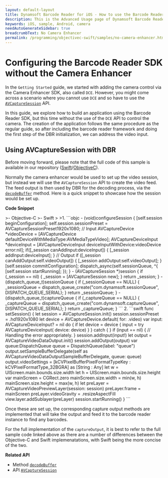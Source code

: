 ```yaml
---
layout: default-layout
title: Dynamsoft Barcode Reader for iOS - How to use the Barcode Reader without the Camera Enhancer
description: This is the Advanced Usage page of Dynamsoft Barcode Reader for iOS SDK.
keywords: iOS, sample, Android, camera
needAutoGenerateSidebar: true
breadcrumbText: No Camera Enhancer
permalink: /programming/objectivec-swift/samples/no-camera-enhancer.html
---
```


# Configuring the Barcode Reader SDK without the Camera Enhancer

In the `Getting Started` guide, we started with adding the camera control via the Camera Enhancer SDK, also called `DCE`. However, you might come across a scenario where you cannot use `DCE` and so have to use the [`AVCaptureSession`](https://developer.apple.com/documentation/avfoundation/avcapturesession) API. 

In this guide, we explore how to build an application using the Barcode Reader SDK, but this time without the use of the `DCE` API to control the camera. The creation of the application follows the same procedure as the regular guide, so after including the barcode reader framework and doing the first step of the DBR initialization, we can address the video input.

## Using AVCaptureSession with DBR

Before moving forward, please note that the full code of this sample is available in our repository ([Swift](https://github.com/Dynamsoft/barcode-reader-mobile-samples/tree/main/ios/Swift/DecodeWithAVCaptureSession)/[ObjectiveC](https://github.com/Dynamsoft/barcode-reader-mobile-samples/tree/main/ios/Objective-C/DecodeWithAVCaptureSession)). 

Normally the camera enhancer would be used to set up the video session, but instead we will use the `AVCaptureSession` API to create the video feed. The feed output is then used by DBR for the decoding process, via the [`decodeBuffer`](../api-reference/primary-decode.md#decodebuffer) method. Here is a quick snippet to showcase how the session would be set up.

**Code Snippet**

<div class="sample-code-prefix"></div>
>- Objective-C
>- Swift
>
>1. 
```objc
- (void)configureSession {
   [self.session beginConfiguration];
   self.session.sessionPreset = AVCaptureSessionPreset1920x1080;
   // Input
   AVCaptureDevice *videoDevice = [AVCaptureDevice defaultDeviceWithMediaType:AVMediaTypeVideo];
   AVCaptureDeviceInput *deviceInput = [AVCaptureDeviceInput deviceInputWithDevice:videoDevice error:nil];
   if([_session canAddInput:deviceInput]) {
          [_session addInput:deviceInput];
   }
   // Output
   if ([_session canAddOutput:self.videoOutput]) {
       [_session addOutput:self.videoOutput];
   }
   [self.session commitConfiguration];
   dispatch_async(self.sessionQueue, ^{
       [self.session startRunning];
   });
}
- (AVCaptureSession *)session {
   if (_session == nil) {
          _session = [AVCaptureSession new];
   }
   return _session;
}
- (dispatch_queue_t)sessionQueue {
   if (_sessionQueue == NULL) {
          _sessionQueue = dispatch_queue_create("com.dynamsoft.sessionQueue", DISPATCH_QUEUE_SERIAL);
   }
   return _sessionQueue;
}
- (dispatch_queue_t)captureQueue {
   if (_captureQueue == NULL) {
          _captureQueue = dispatch_queue_create("com.dynamsoft.captureQueue", DISPATCH_QUEUE_SERIAL);
   }
   return _captureQueue;
}
```
2. 
```swift
func setSession() {
   let session = AVCaptureSession.init()
   session.sessionPreset = .hd1920x1080
   let device = AVCaptureDevice.default(
          for: .video)
   var input: AVCaptureDeviceInput? = nil
   do {
          if let device = device {
             input = try AVCaptureDeviceInput(
                device: device)
          }
   } catch {
   }
   if (input == nil) {
          // Handling the error appropriately.
   }
   session.addInput(input!)
   let output = AVCaptureVideoDataOutput.init()
   session.addOutput(output)
   var queue:DispatchQueue
   queue = DispatchQueue(label: "queue")
   output.setSampleBufferDelegate(self as AVCaptureVideoDataOutputSampleBufferDelegate, queue: queue)
   output.videoSettings = [kCVPixelBufferPixelFormatTypeKey : kCVPixelFormatType_32BGRA] as [String : Any]
   let w = UIScreen.main.bounds.size.width
   let h = UIScreen.main.bounds.size.height
   var mainScreen = CGRect.zero
   mainScreen.size.width = min(w, h)
   mainScreen.size.height = max(w, h)
   let preLayer = AVCaptureVideoPreviewLayer(session: session)
   preLayer.frame = mainScreen
   preLayer.videoGravity = .resizeAspectFill
   view.layer.addSublayer(preLayer)
   session.startRunning()
}
```

Once these are set up, the corresponding capture output methods are implemented that will take the output and feed it to the barcode reader instance to find any barcodes.

For the full implementation of the `captureOutput`, it is best to refer to the full sample code linked above as there are a number of differences between the Objective-C and Swift implemenatations, with Swift being the more concise of the two.

**Related API**

- Method [`decodeBuffer`](../api-reference/primary-decode.md#decodebuffer)
- API [`AVCaptureSession`](https://developer.apple.com/documentation/avfoundation/avcapturesession)
